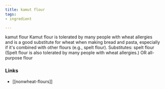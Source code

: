 ```yaml
---
title: kamut flour
tags:
- ingredient

---
```

kamut flour Kamut flour is tolerated by many people with wheat allergies and is a good substitute for wheat when making bread and pasta, especially if it's combined with other flours (e.g., spelt flour). Substitutes: spelt flour (Spelt flour is also tolerated by many people with wheat allergies.) OR all-purpose flour

### Links

* [[nonwheat-flours]]
